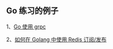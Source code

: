 ## Go 练习的例子

1、[Go 使用 grpc](./proto-example/README.md)

2、[如何在 Golang 中使用 Redis 订阅/发布](redis-pubsub/README.md) 